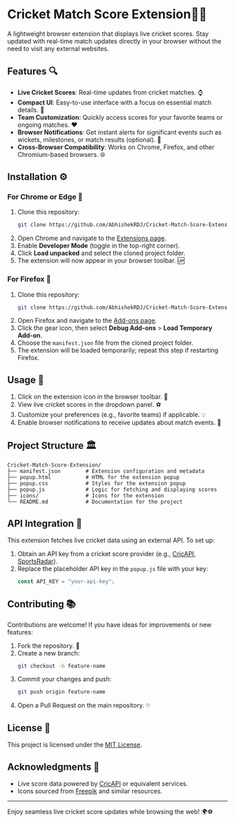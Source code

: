 # Cricket Match Score Extension🏏✨

A lightweight browser extension that displays live cricket scores. Stay updated with real-time match updates directly in your browser without the need to visit any external websites.

## Features 🔍

- **Live Cricket Scores**: Real-time updates from cricket matches. ⌚
- **Compact UI**: Easy-to-use interface with a focus on essential match details. 🔄
- **Team Customization**: Quickly access scores for your favorite teams or ongoing matches. ❤️
- **Browser Notifications**: Get instant alerts for significant events such as wickets, milestones, or match results (optional). 🔔
- **Cross-Browser Compatibility**: Works on Chrome, Firefox, and other Chromium-based browsers. 🌐

## Installation ⚙️

### For Chrome or Edge 🔄
1. Clone this repository:
   ```bash
   git clone https://github.com/AbhishekRDJ/Cricket-Match-Score-Extension.git
   ```
2. Open Chrome and navigate to the [Extensions page](chrome://extensions/).
3. Enable **Developer Mode** (toggle in the top-right corner).
4. Click **Load unpacked** and select the cloned project folder.
5. The extension will now appear in your browser toolbar. 🆙

### For Firefox 🔄
1. Clone this repository:
   ```bash
   git clone https://github.com/AbhishekRDJ/Cricket-Match-Score-Extension.git
   ```
2. Open Firefox and navigate to the [Add-ons page](about:addons).
3. Click the gear icon, then select **Debug Add-ons** > **Load Temporary Add-on**.
4. Choose the `manifest.json` file from the cloned project folder.
5. The extension will be loaded temporarily; repeat this step if restarting Firefox.

## Usage 🔧

1. Click on the extension icon in the browser toolbar. 🔹
2. View live cricket scores in the dropdown panel. ⚽
3. Customize your preferences (e.g., favorite teams) if applicable. 💡
4. Enable browser notifications to receive updates about match events. 🔔

## Project Structure 🏛️

```
Cricket-Match-Score-Extension/
├── manifest.json        # Extension configuration and metadata
├── popup.html           # HTML for the extension popup
├── popup.css            # Styles for the extension popup
├── popup.js             # Logic for fetching and displaying scores
├── icons/               # Icons for the extension
└── README.md            # Documentation for the project
```

## API Integration 🔐

This extension fetches live cricket data using an external API. To set up:
1. Obtain an API key from a cricket score provider (e.g., [CricAPI](https://www.cricapi.com/), [SportsRadar](https://www.sportradar.com/)).
2. Replace the placeholder API key in the `popup.js` file with your key:
   ```javascript
   const API_KEY = "your-api-key";
   ```

## Contributing 📚

Contributions are welcome! If you have ideas for improvements or new features:

1. Fork the repository. 🔄
2. Create a new branch:
   ```bash
   git checkout -b feature-name
   ```
3. Commit your changes and push:
   ```bash
   git push origin feature-name
   ```
4. Open a Pull Request on the main repository. ✨

## License 📃

This project is licensed under the [MIT License](LICENSE).

## Acknowledgments 🎉

- Live score data powered by [CricAPI](https://www.cricapi.com/) or equivalent services.
- Icons sourced from [Freepik](https://www.freepik.com/) and similar resources.

---

Enjoy seamless live cricket score updates while browsing the web! 🌍⚽
